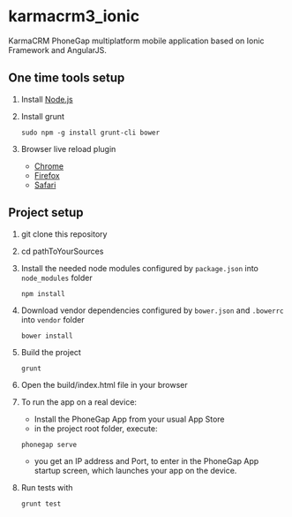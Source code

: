 ﻿karmacrm3_ionic
===============

KarmaCRM PhoneGap multiplatform mobile application based on Ionic Framework and AngularJS.

One time tools setup
-----------

1. Install [Node.js](http://nodejs.org/download/)
2. Install grunt

    `sudo npm -g install grunt-cli bower`

3. Browser live reload plugin
    - [Chrome](https://chrome.google.com/webstore/detail/livereload/jnihajbhpnppcggbcgedagnkighmdlei)
    - [Firefox](http://download.livereload.com/2.0.8/LiveReload-2.0.8.xpi)
    - [Safari](http://download.livereload.com/2.0.9/LiveReload-2.0.9.safariextz)

Project setup
-------------

1. git clone this repository
2. cd pathToYourSources
3. Install the needed node modules configured by `package.json` into `node_modules` folder

    `npm install`

4. Download vendor dependencies configured by `bower.json` and `.bowerrc` into `vendor` folder

    `bower install`

5. Build the project

    `grunt`

6. Open the build/index.html file in your browser

7. To run the app on a real device:
    - Install the PhoneGap App from your usual App Store
    - in the project root folder, execute:

    `phonegap serve`

    - you get an IP address and Port, to enter in the PhoneGap App startup screen, which launches your app on the device.

8. Run tests with

    `grunt test`